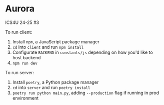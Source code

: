 # Aurora

ICS4U 24-25 #3

To run client:

1. Install `npm`, a JavaScript package manager
2. `cd` into `client` and run `npm install`
3. Configurate `BACKEND` in `constants/js` depending on how you'd like to host backend
4. `npm run dev`

To run server:

1. Install `poetry`, a Python package manager
2. `cd` into `server` and run `poetry install`
3. `poetry run python main.py`, adding `--production` flag if running in prod environment
